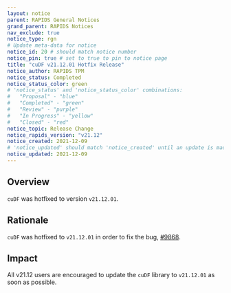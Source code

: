 ```yaml
---
layout: notice
parent: RAPIDS General Notices
grand_parent: RAPIDS Notices
nav_exclude: true
notice_type: rgn
# Update meta-data for notice
notice_id: 20 # should match notice number
notice_pin: true # set to true to pin to notice page
title: "cuDF v21.12.01 Hotfix Release"
notice_author: RAPIDS TPM
notice_status: Completed
notice_status_color: green
# 'notice_status' and 'notice_status_color' combinations:
#   "Proposal" - "blue"
#   "Completed" - "green"
#   "Review" - "purple"
#   "In Progress" - "yellow"
#   "Closed" - "red"
notice_topic: Release Change
notice_rapids_version: "v21.12"
notice_created: 2021-12-09
# 'notice_updated' should match 'notice_created' until an update is made
notice_updated: 2021-12-09
---
```


## Overview

`cuDF` was hotfixed to version `v21.12.01`.

## Rationale

`cuDF` was hotfixed to `v21.12.01` in order to fix the bug, [#9868](https://github.com/rapidsai/cudf/issues/9868).

## Impact

All v21.12 users are encouraged to update the `cuDF` library to `v21.12.01` as soon as possible.
